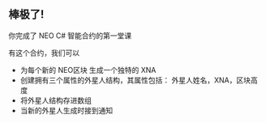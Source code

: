 ## 棒极了! 

你完成了 NEO C# 智能合约的第一堂课

有这个合约，我们可以

- 为每个新的 NEO区块 生成一个独特的 XNA
- 创建拥有三个属性的外星人结构，其属性包括： 外星人姓名，XNA，区块高度
- 将外星人结构存进数组
- 当新的外星人生成时接到通知